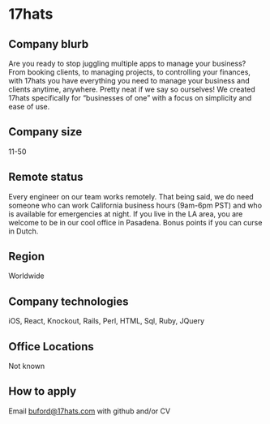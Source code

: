 # 17hats

## Company blurb

Are you ready to stop juggling multiple apps to manage your business? From booking clients, to managing projects, to controlling your finances, with 17hats you have everything you need to manage your business and clients anytime, anywhere. Pretty neat if we say so ourselves! We created 17hats specifically for “businesses of one” with a focus on simplicity and ease of use.

## Company size

11-50

## Remote status

Every engineer on our team works remotely. That being said, we do need someone who can work California business hours (9am-6pm PST) and who is available for emergencies at night. If you live in the LA area, you are welcome to be in our cool office in Pasadena. Bonus points if you can curse in Dutch.

## Region

Worldwide

## Company technologies

iOS, React, Knockout, Rails, Perl, HTML, Sql, Ruby, JQuery

## Office Locations

Not known

## How to apply

Email buford@17hats.com with github and/or CV
